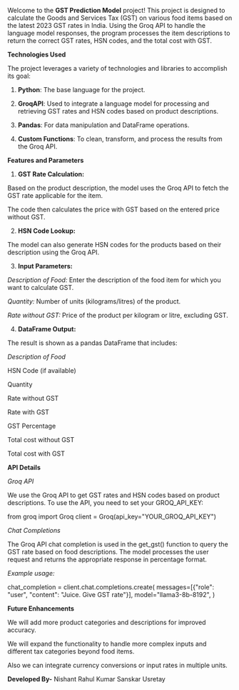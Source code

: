 Welcome to the **GST Prediction Model** project! This project is designed to calculate the Goods and Services Tax (GST) on various food items based on the latest 2023 GST rates in India. Using the Groq API to handle the language model responses, the program processes the item descriptions to return the correct GST rates, HSN codes, and the total cost with GST.

**Technologies Used**

The project leverages a variety of technologies and libraries to accomplish its goal:

1. **Python**: The base language for the project.


2. **GroqAPI**: Used to integrate a language model for processing and retrieving GST rates and HSN codes based on product descriptions.


3. **Pandas**: For data manipulation and DataFrame operations.


4. **Custom Functions**: To clean, transform, and process the results from the Groq API.

**Features and Parameters**

1. **GST Rate Calculation:**

Based on the product description, the model uses the Groq API to fetch the GST rate applicable for the item.

The code then calculates the price with GST based on the entered price without GST.


2. **HSN Code Lookup:**

The model can also generate HSN codes for the products based on their description using the Groq API.



3. **Input Parameters:**

_Description of Food:_ Enter the description of the food item for which you want to calculate GST.

_Quantity:_ Number of units (kilograms/litres) of the product.

_Rate without GST:_ Price of the product per kilogram or litre, excluding GST.


4. **DataFrame Output:**

The result is shown as a pandas DataFrame that includes:

_Description of Food_

HSN Code (if available)

Quantity

Rate without GST

Rate with GST

GST Percentage

Total cost without GST

Total cost with GST


**API Details**

_Groq API_

We use the Groq API to get GST rates and HSN codes based on product descriptions. To use the API, you need to set your GROQ_API_KEY:

from groq import Groq
client = Groq(api_key="YOUR_GROQ_API_KEY")

_Chat Completions_

The Groq API chat completion is used in the get_gst() function to query the GST rate based on food descriptions. The model processes the user request and returns the appropriate response in percentage format.

_Example usage:_

chat_completion = client.chat.completions.create(
    messages=[{"role": "user", "content": "Juice. Give GST rate"}],
    model="llama3-8b-8192",
)


**Future Enhancements**

We will add more product categories and descriptions for improved accuracy.

We will expand the functionality to handle more complex inputs and different tax categories beyond food items.

Also we can integrate currency conversions or input rates in multiple units. 


**Developed By-**
Nishant
Rahul Kumar
Sanskar Usretay

